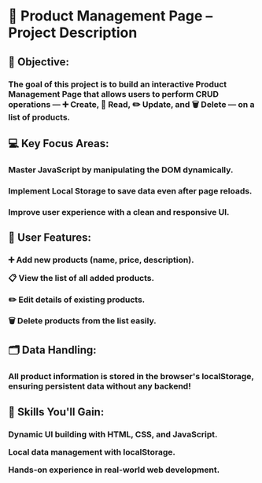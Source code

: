 <h1>🚀 Product Management Page – Project Description</h1>
<h2>🎯 Objective:</h2>
<h3>The goal of this project is to build an interactive Product Management Page that allows users to perform CRUD operations — ➕ Create, 📖 Read, ✏️ Update, and 🗑️ Delete — on a list of products.</h3>

<h2>💻 Key Focus Areas:</h2>

<h3>Master JavaScript by manipulating the DOM dynamically.</h3>

<h3>Implement Local Storage to save data even after page reloads.</h3>

<h3>Improve user experience with a clean and responsive UI.</h3>

<h2>🛒 User Features:</h2>

<h3>➕ Add new products (name, price, description).

📋 View the list of all added products.

✏️ Edit details of existing products.

🗑️ Delete products from the list easily.</h3>

<h2>🗂️ Data Handling:</h2>

<h3>All product information is stored in the browser's localStorage, ensuring persistent data without any backend!</h3>

<h2>🌟 Skills You'll Gain:</h2>

<h3>Dynamic UI building with HTML, CSS, and JavaScript.

Local data management with localStorage.

Hands-on experience in real-world web development.</h3>
